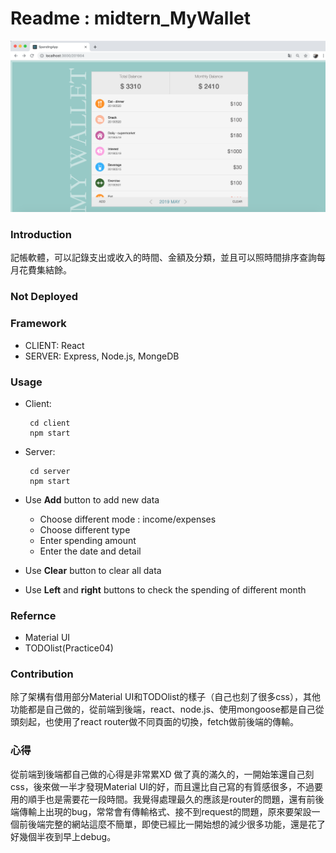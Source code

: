 #   Readme : midtern_MyWallet 

![image](https://github.com/CynthiaYLiu/midtern_MyWallet/blob/master/title_pic.png)

### Introduction
記帳軟體，可以記錄支出或收入的時間、金額及分類，並且可以照時間排序查詢每月花費集結餘。

### Not Deployed

### Framework
* CLIENT: React
* SERVER: Express, Node.js, MongeDB

### Usage
*  Client:

        cd client
        npm start
        
*  Server:

        cd server
        npm start
        
*  Use **Add** button to add new data
    *  Choose different mode : income/expenses 
    *  Choose different type 
    *  Enter spending amount
    *  Enter the date and detail

*  Use **Clear** button to clear all data

*  Use **Left** and **right** buttons to check the spending of different month


        
### Refernce
*  Material UI
*  TODOlist(Practice04)

### Contribution
除了架構有借用部分Material UI和TODOlist的樣子（自己也刻了很多css），其他功能都是自己做的，從前端到後端，react、node.js、使用mongoose都是自己從頭刻起，也使用了react router做不同頁面的切換，fetch做前後端的傳輸。

### 心得
從前端到後端都自己做的心得是非常累XD 做了真的滿久的，一開始笨還自己刻css，後來做一半才發現Material UI的好，而且還比自己寫的有質感很多，不過要用的順手也是需要花一段時間。我覺得處理最久的應該是router的問題，還有前後端傳輸上出現的bug，常常會有傳輸格式、接不到request的問題，原來要架設一個前後端完整的網站這麼不簡單，即使已經比一開始想的減少很多功能，還是花了好幾個半夜到早上debug。

